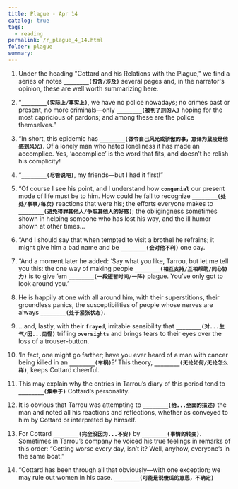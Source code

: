 ```yaml
---
title: Plague - Apr 14
catalog: true
tags: 
  - reading
permalink: /r_plague_4_14.html
folder: plague
summary: 
---
```



1.  Under the heading "Cottard and his Relations with the Plague,"  we find a series of notes <b data-toggle="tooltip" data-original-title="{{site.data.answers.plag_d_63_a1}}">`________(包含/涉及)`</b> several pages and, in the narrator's opinion, these are well worth summarizing here.

2.  “<b data-toggle="tooltip" data-original-title="{{site.data.answers.plag_d_63_b1}}">`________(实际上/事实上)`</b>, we have no police nowadays; no crimes past or present, no more criminals—only <b data-toggle="tooltip" data-original-title="{{site.data.answers.plag_d_63_b2}}">`________(被判了刑的人)`</b> hoping for the most capricious of pardons; and among these are the police themselves.”

3.  “In short, this epidemic has <b data-toggle="tooltip" data-original-title="{{site.data.answers.plag_d_63_c1}}">`________(做令自己风光或骄傲的事，意译为鼠疫是他感到风光)`</b>. Of a lonely man who hated loneliness it has made an accomplice. Yes, ‘accomplice’ is the word that fits, and doesn’t he relish his complicity!

4.  “<b data-toggle="tooltip" data-original-title="{{site.data.answers.plag_d_63_d1}}">`________(尽管说吧)`</b>, my friends—but I had it first!”

5.  “Of course I see his point, and I understand how <b data-toggle="tooltip" data-original-title="{{site.data.glossary.congenial}}">`congenial`</b> our present mode of life must be to him. How could he fail to recognize <b data-toggle="tooltip" data-original-title="{{site.data.answers.plag_d_63_e1}}">`________(处处/事事/每次)`</b> reactions that were his; the efforts everyone makes to <b data-toggle="tooltip" data-original-title="{{site.data.answers.plag_d_63_e2}}">`________(避免得罪其他人/争取其他人的好感)`</b>; the obligingness sometimes shown in helping someone who has lost his way, and the ill humor shown at other times...

6.  “And I should say that when tempted to visit a brothel he refrains; it might give him a bad name and be <b data-toggle="tooltip" data-original-title="{{site.data.answers.plag_d_63_f1}}">`________(会对他不利)`</b> one day.

7.  “And a moment later he added: ‘Say what you like, Tarrou, but let me tell you this: the one way of making people <b data-toggle="tooltip" data-original-title="{{site.data.answers.plag_d_63_g1}}">`________(相互支持/互相帮助/同心协力)`</b> is to give ’em <b data-toggle="tooltip" data-original-title="{{site.data.answers.plag_d_63_g2}}">`________(一段短暂时间/一阵)`</b> plague. You’ve only got to look around you.’

8.  He is happily at one with all around him, with their superstitions, their groundless panics, the susceptibilities of people whose nerves are always <b data-toggle="tooltip" data-original-title="{{site.data.answers.plag_d_63_h1}}">`________(处于紧张状态)`</b>.

9.  ...and, lastly, with their <b data-toggle="tooltip" data-original-title="{{site.data.glossary.frayed}}">`frayed`</b>, irritable sensibility that <b data-toggle="tooltip" data-original-title="{{site.data.answers.plag_d_63_i1}}">`________(对...生气/因...见怪)`</b> trifling <b data-toggle="tooltip" data-original-title="{{site.data.glossary.oversights}}">`oversights`</b> and brings tears to their eyes over the loss of a trouser-button.

10.  ‘In fact, one might go farther; have you ever heard of a man with cancer being killed in an <b data-toggle="tooltip" data-original-title="{{site.data.answers.plag_d_63_j1}}">`________(车祸)`</b>?’ This theory, <b data-toggle="tooltip" data-original-title="{{site.data.answers.plag_d_63_j2}}">`________(无论如何/无论怎么样)`</b>, keeps Cottard cheerful.

11.  This may explain why the entries in Tarrou’s diary of this period tend to <b data-toggle="tooltip" data-original-title="{{site.data.answers.plag_d_63_k1}}">`________(集中于)`</b> Cottard’s personality.

12.  It is obvious that Tarrou was attempting to <b data-toggle="tooltip" data-original-title="{{site.data.answers.plag_d_63_l1}}">`________(给...全面的描述)`</b> the man and noted all his reactions and reflections, whether as conveyed to him by Cottard or interpreted by himself.

13.  For Cottard <b data-toggle="tooltip" data-original-title="{{site.data.answers.plag_d_63_m1}}">`________(完全没因为...不安)`</b> by <b data-toggle="tooltip" data-original-title="{{site.data.answers.plag_d_63_m2}}">`________(事情的转变)`</b>. Sometimes in Tarrou’s company he voiced his true feelings in remarks of this order: “Getting worse every day, isn’t it? Well, anyhow, everyone’s in the same boat.”

14.  “Cottard has been through all that obviously—with one exception; we may rule out women in his case. <b data-toggle="tooltip" data-original-title="{{site.data.answers.plag_d_63_n1}}">`________(可能是说傻瓜的意思，不确定)`</b>